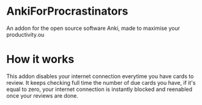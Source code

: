 # AnkiForProcrastinators
An addon for the open source software Anki, made to maximise your productivity.ou 

# How it works
This addon disables your internet connection everytime you have cards to review. It keeps checking full time the number of due cards you have, if it's equal to zero, your internet connection is instantly blocked and reenabled once your reviews are done.
